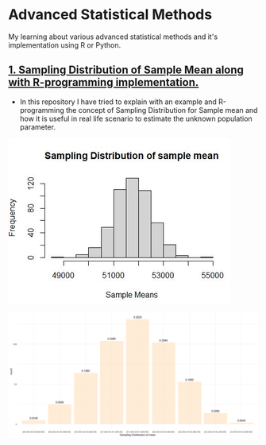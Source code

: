 # Advanced Statistical Methods
My learning about various advanced statistical methods and it's implementation using R or Python.

## [**1. Sampling Distribution of Sample Mean along with R-programming implementation.**](https://github.com/Deepak-Rai-1027/Sampling-Distribution)
* In this repository I have tried to explain with an example and R-programming the concept of Sampling Distribution for Sample mean and how it is useful in real life scenario to estimate the unknown population parameter. 

![](/images/Sampling_Distribution.JPG)


![](/images/Sampling_Distribution2.JPG)

